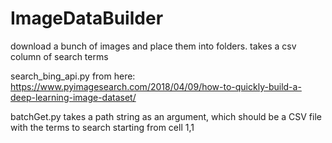 # ImageDataBuilder
download a bunch of images and place them into folders. takes a csv column of search terms

search_bing_api.py from here:
https://www.pyimagesearch.com/2018/04/09/how-to-quickly-build-a-deep-learning-image-dataset/

batchGet.py takes a path string as an argument, which should be a CSV file with the terms to search starting from cell 1,1
